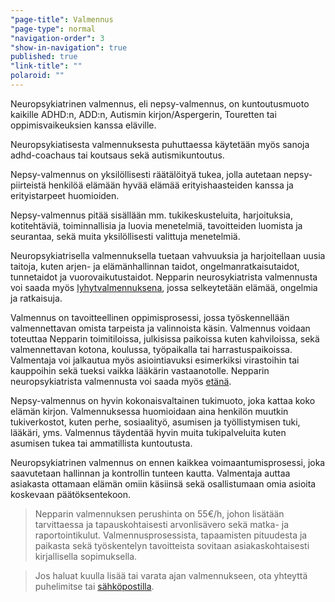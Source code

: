 ```yaml
---
"page-title": Valmennus
"page-type": normal
"navigation-order": 3
"show-in-navigation": true
published: true
"link-title": ""
polaroid: ""
---
```













Neuropsykiatrinen valmennus, eli nepsy-valmennus, on kuntoutusmuoto kaikille ADHD:n, ADD:n, Autismin kirjon/Aspergerin, Touretten tai oppimisvaikeuksien kanssa eläville.

Neuropsykiatisesta valmennuksesta puhuttaessa käytetään myös sanoja adhd-coachaus tai koutsaus sekä autismikuntoutus.

Nepsy-valmennus on yksilöllisesti räätälöityä tukea, jolla autetaan nepsy-piirteistä henkilöä elämään hyvää elämää erityishaasteiden kanssa ja erityistarpeet huomioiden.

Nepsy-valmennus pitää sisällään mm. tukikeskusteluita, harjoituksia, kotitehtäviä, toiminnallisia ja luovia menetelmiä, tavoitteiden luomista ja seurantaa, sekä muita yksilöllisesti valittuja menetelmiä.

Neuropsykiatrisella valmennuksella tuetaan vahvuuksia ja harjoitellaan uusia taitoja, kuten arjen- ja elämänhallinnan taidot, ongelmanratkaisutaidot, tunnetaidot ja vuorovaikutustaidot. Nepparin neurosykiatrista valmennusta voi saada myös [lyhytvalmennuksena](/lyhytvalmennus), jossa selkeytetään elämää, ongelmia ja ratkaisuja.

Valmennus on tavoitteellinen oppimisprosessi, jossa työskennellään valmennettavan omista tarpeista ja valinnoista käsin. Valmennus voidaan toteuttaa Nepparin toimitiloissa, julkisissa paikoissa kuten kahviloissa, sekä valmennettavan kotona, koulussa, työpaikalla tai harrastuspaikoissa. Valmentaja voi jalkautua myös asiointiavuksi esimerkiksi virastoihin tai kauppoihin sekä tueksi vaikka lääkärin vastaanotolle. Nepparin neuropsykiatrista valmennusta voi saada myös [etänä](/etavalmennus).

Nepsy-valmennus on hyvin kokonaisvaltainen tukimuoto, joka kattaa koko elämän kirjon. Valmennuksessa huomioidaan aina henkilön muutkin tukiverkostot, kuten perhe, sosiaalityö, asumisen ja työllistymisen tuki, lääkäri, yms. Valmennus täydentää hyvin muita tukipalveluita kuten asumisen tukea tai ammatillista kuntoutusta.

Neuropsykiatrinen valmennus on ennen kaikkea voimaantumisprosessi, joka saavutetaan hallinnan ja kontrollin tunteen kautta. Valmentaja auttaa asiakasta ottamaan elämän omiin käsiinsä sekä osallistumaan omia asioita koskevaan päätöksentekoon.

> Nepparin valmennuksen perushinta on 55€/h, johon lisätään tarvittaessa ja tapauskohtaisesti arvonlisävero sekä matka- ja raportointikulut. Valmennusprosessista, tapaamisten pituudesta ja paikasta sekä työskentelyn tavoitteista sovitaan asiakaskohtaisesti kirjallisella sopimuksella.

> Jos haluat kuulla lisää tai varata ajan valmennukseen, ota yhteyttä puhelimitse tai [sähköpostilla](/ota-yhteytta).

